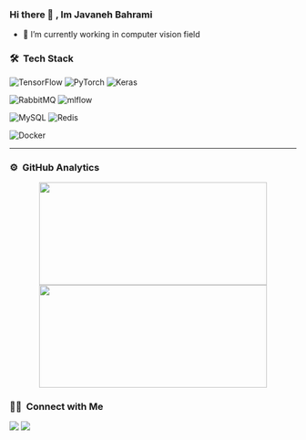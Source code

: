 ### Hi there 👋 , Im Javaneh Bahrami


- 🌱 I’m currently working in computer vision field

### 🛠 &nbsp;Tech Stack

![TensorFlow](https://img.shields.io/badge/TensorFlow-%23FF6F00.svg?style=for-the-badge&logo=TensorFlow&logoColor=white)
![PyTorch](https://img.shields.io/badge/PyTorch-%23EE4C2C.svg?style=for-the-badge&logo=PyTorch&logoColor=white)
![Keras](https://img.shields.io/badge/Keras-%23D00000.svg?style=for-the-badge&logo=Keras&logoColor=white)

![RabbitMQ](https://img.shields.io/badge/Rabbitmq-FF6600?style=for-the-badge&logo=rabbitmq&logoColor=white)
![mlflow](https://img.shields.io/badge/mlflow-%23d9ead3.svg?style=for-the-badge&logo=numpy&logoColor=blue)

![MySQL](https://img.shields.io/badge/mysql-%2300f.svg?style=for-the-badge&logo=mysql&logoColor=white)
![Redis](https://img.shields.io/badge/redis-%23DD0031.svg?style=for-the-badge&logo=redis&logoColor=white)

![Docker](https://img.shields.io/badge/docker-%230db7ed.svg?style=for-the-badge&logo=docker&logoColor=white)



-----

### ⚙️ &nbsp;GitHub Analytics

<p align="center">
<a href="https://github.com/JavanehBahrami">
  <img height="180em" width="400em" src="https://github-readme-stats-eight-theta.vercel.app/api?username=JavanehBahrami&show_icons=true&theme=shades-of-purple&include_all_commits=true&count_private=true"/>
  <img height="180em" width="400em" src="https://github-readme-stats-eight-theta.vercel.app/api/top-langs/?username=JavanehBahrami&layout=compact&langs_count=12&theme=shades-of-purple&hide=css,html"/>
</a>
</p>

### 🤝🏻 &nbsp;Connect with Me

<a href="https://www.linkedin.com/in/saeedeh-javaneh-bahrami"><img src="https://img.shields.io/badge/-Javaneh Bahrami-0077B5?style=flat&logo=Linkedin&logoColor=white"/></a>
<a href="mailto:bahramisaeede@gmail.com"><img src="https://img.shields.io/badge/-bahramisaeede@gmail.com-black?style=flat&logo=maildotru&logoColor=white"/></a>
